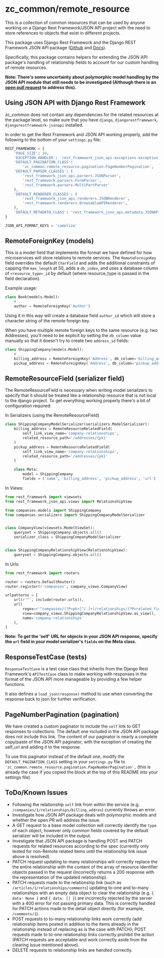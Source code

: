 # zc_common/remote\_resource

This is a collection of common resources that can be used by anyone working on a Django Rest Framework/JSON API project with the need to store references to objects that exist in different projects.

This package uses Django Rest Framework and the Django REST Framework JSON API package ([Github](https://github.com/django-json-api/django-rest-framework-json-api) and [Docs](http://django-rest-framework-json-api.readthedocs.io/en/latest/)).

Specifically, this package contains helpers for extending the JSON API package's handling of relationship fields to account for our custom handling of remote resources.

**Note: There's some uncertainty about polymorphic model handling by the JSON API module that still needs to be investigated (Although there is an [open pull request](https://github.com/django-json-api/django-rest-framework-json-api/pull/211) to address this).**

## Using JSON API with Django Rest Framework

zc_common does not contain any dependencies for the related resources at the package level, so make sure that you have `django`, `djangorestframework`, `djangorestframework-jsonapi` installed.

In order to get the Rest Framework and JSON API working properly, add the following to the bottom of your `settings.py` file:

```python
REST_FRAMEWORK = {
    'PAGE_SIZE': 10,
    'EXCEPTION_HANDLER': 'rest_framework_json_api.exceptions.exception_handler',
    'DEFAULT_PAGINATION_CLASS':
        'zc_common.remote_resource.pagination.PageNumberPagination',
    'DEFAULT_PARSER_CLASSES': (
        'rest_framework_json_api.parsers.JSONParser',
        'rest_framework.parsers.FormParser',
        'rest_framework.parsers.MultiPartParser'
    ),
    'DEFAULT_RENDERER_CLASSES': (
        'rest_framework_json_api.renderers.JSONRenderer',
        'rest_framework.renderers.BrowsableAPIRenderer',
    ),
    'DEFAULT_METADATA_CLASS': 'rest_framework_json_api.metadata.JSONAPIMetadata',
}

JSON_API_FORMAT_KEYS = 'camelize'

```

## RemoteForeignKey (models)

This is a model field that implements the format we have defined for how microservices will store relations to remote services. The `RemoteForeignKey` field overrides the default `CharField` and adds the additional constraints of capping the `max_length` at 50, adds a `db_index`, and uses a database column of `<resource_type>_id` by default (where resource_type is passed in the field declaration).

Example usage:

```python
class Book(models.Model):
	# ...
	author = RemoteForeignKey('Author')
```

Using it in this way will create a database field `author_id` which will store a character string of the remote foreign key.

When you have multiple remote foreign keys to the same resource (e.g. two Addresses), you'll need to be explicit by setting the `db_column` value manually so that it doesn't try to create two `address_id` fields:

```python
class ShippingCompany(models.Model):
	# ...
	billing_address = RemoteForeignKey('Address', db_column='billing_address_id')
    pickup_address = RemoteForeignKey('Address', db_column='pickup_address_id')
```

## RemoteResourceField (serializer field)

The RemoteResourceField is necessary when writing model serializers to specify that it should be treated like a relationship resource that is not local to the django project. To get everything working properly there's a bit of configuration required:

In Serializers (using the RemoteResourceField)

```python
class ShippingCompanyModelSerializer(serializers.ModelSerializer):
    billing_address = RemoteResourceRelatedField(
        self_link_view_name='company-relationships',
        related_resource_path='/addresses/{pk}'
    )
    pickup_address = RemoteResourceRelatedField(
        self_link_view_name='company-relationships',
        related_resource_path='/addresses/{pk}'
    )

    class Meta:
        model = ShippingCompany
        fields = ('name', 'billing_address', 'pickup_address', 'url')
```

In Views:

```python
from rest_framework import viewsets
from rest_framework_json_api.views import RelationshipView

from companies.models import ShippingCompany
from companies.serializers import ShippingCompanyModelSerializer


class CompanyView(viewsets.ModelViewSet):
    queryset = ShippingCompany.objects.all()
    serializer_class = ShippingCompanyModelSerializer


class ShippingCompanyRelationshipView(RelationshipView):
    queryset = ShippingCompany.objects.all()
```
In Urls:

```python
from rest_framework import routers

router = routers.DefaultRouter()
router.register(r'companies', company_views.CompanyView)

urlpatterns = [
	url(r'^', include(router.urls)),
	url(
		regex=r'^companies/(?P<pk>[^/.]+)/relationships/(?P<related_field>[^/.]+)$',
		view=company_views.ShippingCompanyRelationshipView.as_view(),
		name='company-relationships'
	),
]
```

**Note: To get the 'self' URL for objects in your JSON API response, specify the `url` field in your model serializer's `fields` on the Meta class.**

## ResponseTestCase (tests)

`ResponseTestCase` is a test case class that inherits from the Django Rest Framework's `APITestCase` class to make working with responses in the format of the JSON API more manageable by providing a few helper functions.

It also defines a `load_json(response)` method to use when converting the response back to json for further verification.

## PageNumberPagination (pagination)

We have created a custom paginator to include the `self` link to GET responses to collections. The default one included in the JSON API package does not include this link. The content of our paginator is nearly a complete copy/paste of the JSON API paginator, with the exception of creating the self_url and adding it to the response.

To use this paginator instead of the default one, modify the `DEFAULT_PAGINATION_CLASS` setting in your `settings.py` file to `'zc_common.remote_resource.pagination.PageNumberPagination',` (this is already the case if you copied the block at the top of this README into your settings file).

## ToDo/Known Issues

* Following the relationship `self` link from within the service (e.g. `/companies/1/relationships/billing_addres`) currently throws an error.
* Investigate how JSON API package deals with polymorphic models and whether the open PR will address the issue.
 * A GET request to a base model collection will correctly identify the `type` of each object, however only common fields covered by the default serializer will be included in the output.
* Investigate that JSON API package is handling POST and PATCH requests for related resources according to the spec (currently only tested for non-Remote related items until the relationship link issue above is resolved).
 * PATCH request updating to-many relationships will correctly replace the the entire relationship with the content of the array of resource identifier objects passed in the request (incorrectly returns a 200 response with the representation of the updated relationship).
 * PATCH requests made to the relationship link (such as `/articles/1/relationships/comments`) updating to-one and to-many relationships with an empty data object to clear the relationship (e.g. `{ data: None }` and `{ data: [] }`) are incorrectly rejected by the server with a 400 error for not passing primary data. This is correctly handled for PATCH actions made to the detail object directly (for example, `/comments/1`).
 * POST requests to to-many relationship links work correctly (add relationship items posted in addition to the items already in the relationship instead of replacing as is the case with PATCH); POST requests made to to-one relationship links correctly prohibit the action (PATCH requests are acceptable and work correctly aside from the clearing issue mentioned above).
 * DELETE requests to relationship links are handled correctly.